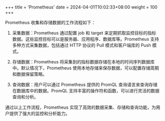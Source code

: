 +++
title = 'Prometheus'
date = 2024-04-01T10:02:33+08:00
weight = 100
+++

Prometheus 收集和存储数据的工作流程如下：

1. 采集数据：Prometheus 通过配置 job 和 target 来定期抓取监控目标的指标数据。这些监控目标可以是服务器、应用程序、数据库等。Prometheus 支持多种方式采集数据，包括通过 HTTP 协议的 Pull 模式和客户端库的 Push 模式。

2. 存储数据：Prometheus 将采集到的指标数据存储在本地的时间序列数据库中。默认情况下，Prometheus 使用本地存储来保存数据，可以配置存储周期和数据保留策略。

3. 查询数据：用户可以通过 Prometheus 提供的 PromQL 查询语言来查询存储在数据库中的数据。PromQL 支持丰富的操作符和函数，可以进行灵活的数据查询和分析。

通过以上工作流程，Prometheus 实现了高效的数据采集、存储和查询功能，为用户提供了强大的监控和分析能力。
